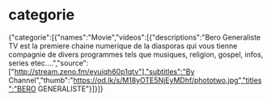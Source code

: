 # categorie
{"categorie":[{"names":"Movie","videos":[{"descriptions":"Bero Generaliste TV est la premiere chaine numerique de la diasporas qui vous tienne compagnie de divers programmes tels que musiques, religion, gospel, infos, series etec....","source":["http://stream.zeno.fm/eyuiqh60p1qtv"],"subtitles":"By Channel","thumb":"https://od.lk/s/M18yOTE5NjEyMDhf/phototwo.jpg","titles":"BERO GENERALISTE"}]}]}
